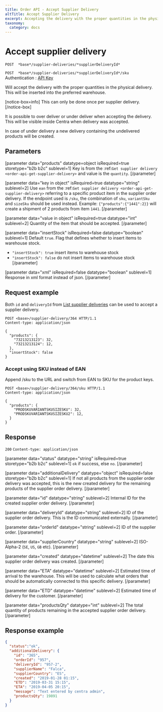```yaml
---
title: Order API - Accept Supplier Delivery
altTitle: Accept Supplier Delivery
excerpt: Accepting the delivery with the proper quantities in the physical delivery
taxonomy:
  category: docs
---
```


# Accept supplier delivery

`POST  *base*/supplier-deliveries/*supplierDeliveryId*`

`POST  *base*/supplier-deliveries/*supplierDeliveryId*/sku`
Authentication : [API Key](/api-references/api-intro#authentication)

Will accept the delivery with the proper quantities in the physical delivery. This will be inserted into the preferred warehouse.

[notice-box=info]
This can only be done once per supplier delivery.
[/notice-box]

It is possible to over deliver or under deliver when accepting the delivery. This will be visible inside Centra when delivery was accepted.

In case of under delivery a new delivery containing the undelivered products will be created.

## Parameters

[parameter data="products" datatype=object isRequired=true storetype="b2b b2c" sublevel=1]
Key is from the :ref:`Get supplier delivery <order-api-get-supplier-delivery>` and value is the ``quantity``.
[/parameter]

[parameter data="key in object" isRequired=true datatype="string" sublevel=2]
Use ``ean`` from the :ref:`Get supplier delivery <order-api-get-supplier-delivery>` referring to a specific product item in the supplier order delivery.
If the endpoint used is ``/sku``, the combination of ``sku``, ``variantSku`` and ``sizeSku`` should be used instead.
Example: ``{"products":{"1441":2}}`` will create a shipment of 2 products from item ``1441``.
[/parameter]

[parameter data="value in object" isRequired=true datatype="int" sublevel=2]
Quantity of the item that should be accepted.
[/parameter]

[parameter data="insertStock" isRequired=false datatype="boolean" sublevel=1]
Default ``true``. Flag that defines whether to insert items to warehouse stock.
* ``"insertStock": true`` insert items to warehouse stock 
* ``"insertStock": false`` do not insert items to warehouse stock
[/parameter]

[parameter data="xml" isRequired=false datatype="boolean" sublevel=1]
Response in xml format instead of json.
[/parameter]

## Request example

Both `id` and `deliveryId` from [List supplier deliveries](/api-references/order-api/api-reference/list-supplier-deliveries) can be used to accept a supplier delivery.

```http
POST <base>/supplier-delivery/364 HTTP/1.1
Content-type: application/json

{
  "products": {
    "73213213123": 32,
    "73213213124": 12,
  },
  "insertStock": false
}
```

### Accept using SKU instead of EAN

Append /sku to the URL and switch from EAN to SKU for the product keys.

```http
POST <base>/supplier-delivery/364/sku HTTP/1.1
Content-type: application/json

{
  "products": {
    "PRODSKUVARIANTSKUSIZESKU": 32,
    "PRODSKUVARIANTSKUSIZESKU2": 12,
  }
}
```

## Response

`200` `Content-type: application/json`

[parameter data="status" datatype="string" isRequired=true storetype="b2b b2c" sublevel=1]
``ok`` if success, else ``no``.
[/parameter]

[parameter data="additionalDelivery" datatype="object" isRequired=false storetype="b2b b2c" sublevel=1]
If not all products from the supplier order delivery was accepted, this is the new created delivery for the remaining products of the supplier order delivery.
[/parameter]

[parameter data="id" datatype="string" sublevel=2]
Internal ID for the created supplier order delivery.
[/parameter]

[parameter data="deliveryId" datatype="string" sublevel=2]
ID of the supplier order delivery. This is the ID communicated externally.
[/parameter]

[parameter data="orderId" datatype="string" sublevel=2]
ID of the supplier order.
[/parameter]

[parameter data="supplierCountry" datatype="string" sublevel=2]
ISO-Alpha-2 (``SE``, ``US``, ``GB`` etc).
[/parameter]

[parameter data="created" datatype="datetime" sublevel=2]
The date this supplier order delivery was created.
[/parameter]

[parameter data="ETA" datatype="datetime" sublevel=2]
Estimated time of arrival to the warehouse. This will be used to calculate what orders that should be automatically connected to this specific delivery.
[/parameter]

[parameter data="ETD" datatype="datetime" sublevel=2]
Estimated time of delivery for the customer.
[/parameter]

[parameter data="productsQty" datatype="int" sublevel=2]
The total quantity of products remaining in the accepted supplier order delivery.
[/parameter]

## Response example

```json
{
  "status":"ok",
  "additionalDelivery": {
    "id": "365",
    "orderId": "957",
    "deliveryId": "957-2",
    "supplierName": "Falca",
    "supplierCountry": "ES",
    "created": "2019-01-28 01:15",
    "ETD": "2019-03-31 15:15",
    "ETA": "2019-04-05 20:15",
    "message": "Text entered by centra admin",
    "productsQty": 19891
  }
}
```
